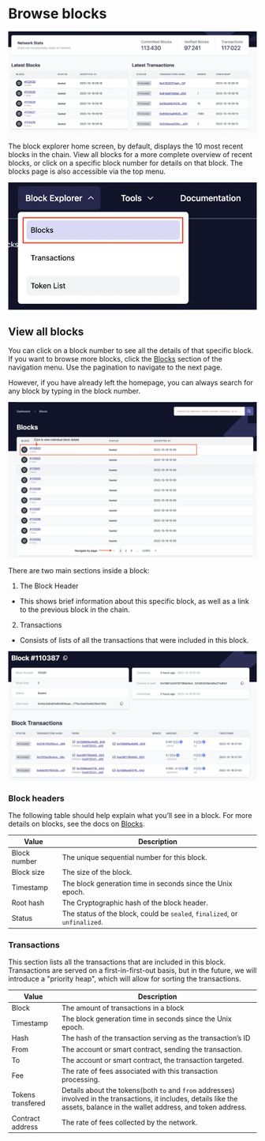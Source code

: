 # Browse blocks

![Browse blocks!](../../../assets/images/block-tx.png "View blocks on zkSync")

The block explorer home screen, by default, displays the 10 most recent blocks in the chain. 
View all blocks for a more complete overview of recent blocks, or click on a specific block number for details on that block.
The blocks page is also accessible via the top menu.

![Access the block page](../../../assets/images/block-menu.png "Blocks menu")

## View all blocks

You can click on a block number to see all the details of that specific block. If you want to browse more blocks, click the [Blocks](https://explorer.zksync.io/blocks/) section of the navigation menu. Use the pagination to navigate to the next page.

However, if you have already left the homepage, you can always search for any block by typing in the block number.

![Browse all blocks](../../../assets/images/view-block.png "Browse all blocks")

There are two main sections inside a block:

1. The Block Header
- This shows brief information about this specific block, as well as a link to the previous block in the chain.
2. Transactions
- Consists of lists of all the transactions that were included in this block. 

![Single block page!](../../../assets/images/single-block.png "View a single block")

### Block headers
The following table should help explain what you’ll see in a block.
For more details on blocks, see the docs on [Blocks](../../../dev/developer-guides/transactions/blocks.md).

| Value            | Description      |
| ----------------------- | --------- |
| Block number            | The unique sequential number for this block.|
| Block size              | The size of the block.  |
| Timestamp               | The block generation time in seconds since the Unix epoch. |
| Root hash               | The Cryptographic hash of the block header. |
| Status                  | The status of the block, could be `sealed`, `finalized`, or `unfinalized`.  |

### Transactions

This section lists all the transactions that are included in this block. 
Transactions are served on a first-in-first-out basis, but in the future, we will introduce a "priority heap", which will allow for sorting the transactions. 

| Value            | Description      |
| ----------------------- | --------- |
| Block                   | The amount of transactions in a block|
| Timestamp               | The block generation time in seconds since the Unix epoch.  |
| Hash                    | The hash of the transaction serving as the transaction’s ID |
| From                    | The account or smart contract, sending the transaction. |
| To                      | The account or smart contract, the transaction targeted. |
| Fee                     | The rate of fees associated with this transaction processing. |
| Tokens transfered       | Details about the tokens(both `to` and `from` addresses) involved in the transactions, it includes, details like the assets, balance in the wallet address, and token address. |
| Contract address        | The rate of fees collected by the network. |